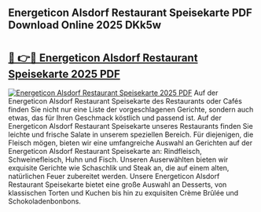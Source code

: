 ## Energeticon Alsdorf Restaurant Speisekarte PDF Download Online 2025 DKk5w

# <h2><a href="http://gc92b8.nevu.top/?p=Energeticon+Alsdorf+Restaurant+Speisekarte">🔗 👉🔴 Energeticon Alsdorf Restaurant Speisekarte 2025 PDF</a></h2>

[![Energeticon Alsdorf Restaurant Speisekarte 2025 PDF](https://i.imgur.com/dBaPXMq.png)](http://gc92b8.nevu.top/?p=Energeticon+Alsdorf+Restaurant+Speisekarte)
Auf der Energeticon Alsdorf Restaurant Speisekarte des Restaurants oder Cafés finden Sie nicht nur eine Liste der vorgeschlagenen Gerichte, sondern auch etwas, das für Ihren Geschmack köstlich und passend ist. Auf der Energeticon Alsdorf Restaurant Speisekarte unseres Restaurants finden Sie leichte und frische Salate in unserem speziellen Bereich. Für diejenigen, die Fleisch mögen, bieten wir eine umfangreiche Auswahl an Gerichten auf der Energeticon Alsdorf Restaurant Speisekarte an: Rindfleisch, Schweinefleisch, Huhn und Fisch. Unseren Auserwählten bieten wir exquisite Gerichte wie Schaschlik und Steak an, die auf einem alten, natürlichen Feuer zubereitet werden. Unsere Energeticon Alsdorf Restaurant Speisekarte bietet eine große Auswahl an Desserts, von klassischen Torten und Kuchen bis hin zu exquisiten Crème Brûlée und Schokoladenbonbons.
